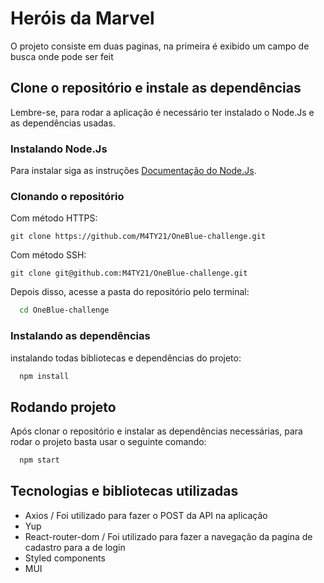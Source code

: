 # Heróis da Marvel

O projeto consiste em duas paginas, na primeira é exibido um campo de busca onde pode ser feit

## Clone o repositório e instale as dependências

Lembre-se, para rodar a aplicação é necessário ter instalado o Node.Js e as dependências usadas.

### Instalando Node.Js

Para instalar siga as instruções [Documentação do Node.Js](https://nodejs.org/pt-br/download/).

### Clonando o repositório

Com método HTTPS:

```git
git clone https://github.com/M4TY21/OneBlue-challenge.git
```

Com método SSH:

```git
git clone git@github.com:M4TY21/OneBlue-challenge.git
```

Depois disso, acesse a pasta do repositório pelo terminal:

```bash
  cd OneBlue-challenge
```

### Instalando as dependências

instalando todas bibliotecas e dependências do projeto:

```bash
  npm install
```

## Rodando projeto

Após clonar o repositório e instalar as dependências necessárias, para rodar o projeto basta usar o seguinte comando:

```bash
  npm start
```

## Tecnologias e bibliotecas utilizadas

- Axios / Foi utilizado para fazer o POST da API na aplicação
- Yup
- React-router-dom / Foi utilizado para fazer a navegação da pagina de cadastro para a de login
- Styled components
- MUI
